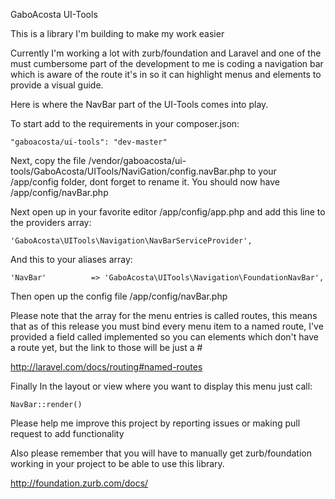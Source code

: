 GaboAcosta UI-Tools

This is a library I'm building to make my work easier

Currently I'm working a lot with zurb/foundation and Laravel and one of the must cumbersome part of the
development to me is coding a navigation bar which is aware of the route it's in so it can
highlight menus and elements to provide a visual guide.

Here is where the NavBar part of the UI-Tools comes into play.

To start add to the requirements in your composer.json:

```
"gaboacosta/ui-tools": "dev-master"
```

Next, copy the file /vendor/gaboacosta/ui-tools/GaboAcosta/UITools/NaviGation/config.navBar.php
to your /app/config folder, dont forget to rename it. You should now have /app/config/navBar.php

Next open up in your favorite editor /app/config/app.php and add this line to the providers array:

```
'GaboAcosta\UITools\Navigation\NavBarServiceProvider',
```

And this to your aliases array:

```
'NavBar'          => 'GaboAcosta\UITools\Navigation\FoundationNavBar',
```


Then open up the config file /app/config/navBar.php

Please note that the array for the menu entries is called routes, this means that as of this release you must
bind every menu item to a named route, I've provided a field called implemented so you can elements which don't
have a route yet, but the link to those will be just a #

http://laravel.com/docs/routing#named-routes


Finally In the layout or view where you want to display this menu just call:

```
NavBar::render()
```


Please help me improve this project by reporting issues or making pull request to add functionality

Also please remember that you will have to manually get zurb/foundation working in your project to be able
to use this library.

http://foundation.zurb.com/docs/